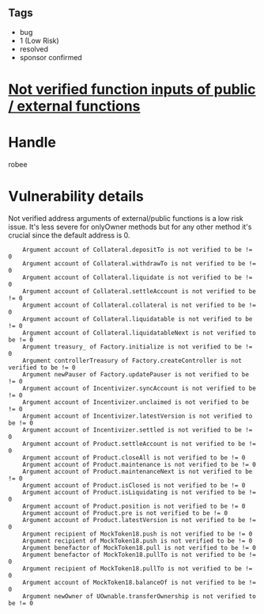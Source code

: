 ## Tags

- bug
- 1 (Low Risk)
- resolved
- sponsor confirmed

# [Not verified function inputs of public / external functions](https://github.com/code-423n4/2021-12-perennial-findings/issues/11) 

# Handle

robee


# Vulnerability details

Not verified address arguments of external/public functions is a low risk issue. 
It's less severe for onlyOwner methods but for any other method it's crucial since the default address is 0.

        Argument account of Collateral.depositTo is not verified to be != 0
        Argument account of Collateral.withdrawTo is not verified to be != 0
        Argument account of Collateral.liquidate is not verified to be != 0
        Argument account of Collateral.settleAccount is not verified to be != 0
        Argument account of Collateral.collateral is not verified to be != 0
        Argument account of Collateral.liquidatable is not verified to be != 0
        Argument account of Collateral.liquidatableNext is not verified to be != 0
        Argument treasury_ of Factory.initialize is not verified to be != 0
        Argument controllerTreasury of Factory.createController is not verified to be != 0
        Argument newPauser of Factory.updatePauser is not verified to be != 0
        Argument account of Incentivizer.syncAccount is not verified to be != 0
        Argument account of Incentivizer.unclaimed is not verified to be != 0
        Argument account of Incentivizer.latestVersion is not verified to be != 0
        Argument account of Incentivizer.settled is not verified to be != 0
        Argument account of Product.settleAccount is not verified to be != 0
        Argument account of Product.closeAll is not verified to be != 0
        Argument account of Product.maintenance is not verified to be != 0
        Argument account of Product.maintenanceNext is not verified to be != 0
        Argument account of Product.isClosed is not verified to be != 0
        Argument account of Product.isLiquidating is not verified to be != 0
        Argument account of Product.position is not verified to be != 0
        Argument account of Product.pre is not verified to be != 0
        Argument account of Product.latestVersion is not verified to be != 0
        Argument recipient of MockToken18.push is not verified to be != 0
        Argument recipient of MockToken18.push is not verified to be != 0
        Argument benefactor of MockToken18.pull is not verified to be != 0
        Argument benefactor of MockToken18.pullTo is not verified to be != 0
        Argument recipient of MockToken18.pullTo is not verified to be != 0
        Argument account of MockToken18.balanceOf is not verified to be != 0
        Argument newOwner of UOwnable.transferOwnership is not verified to be != 0


